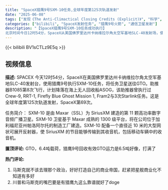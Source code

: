 ```yaml
---
title: "SpaceX猎鹰9号SXM-10任务,全球年度第125次轨道发射"
date: "2025-06-08"
tags: ["发现《The Anti-Climactical Closing Credits (Explicit)》", "科学", "机械", "工程", "美国", "火箭", "科普", "航天", "火箭回收", "猎鹰9号", "SpaceX"]
categories: ["bilibili", "SpaceX发射任务", "猎鹰9号火箭", "通信卫星发射"]
description: "【SpaceX猎鹰9号SXM-10任务成功执行】  
北京时间今日12时54分，SpaceX从美国佛罗里达州卡纳维拉尔角太空军基地SLC-40发射场，使用可回收猎鹰9号火箭完成第69次年度发射。本次任务携带由Maxar公司为SiriusXM打造的第11颗高功率数字音频广播卫星SXM-10，其搭载的10米可展开反射器将助力音频信号覆盖移动车辆接收端。助推器B1085实现第八次飞行与海上着陆回收，该助推器曾参与Crew-9、RRT-1、Firefly蓝幽灵任务及三次星链任务。此次发射标志着2024年全球第125次轨道级航天发射。"
---
```


{{< bilibili BV1sCTLz9E5q >}}

## 视频信息

**描述:**
SPACEX
今天12时54分，SpaceX在美国佛罗里达州卡纳维拉尔角太空军基地SLC-40发射台，使用猎鹰9号执行SXM-10任务，将任务卫星送往GTO。助推器B1085第8次飞行，计划降落在海上无人回收船ASOG，该助推器曾执行过Crew-9, RRT-1, Firefly Blue Ghost Mission 1, Fram2与3次Starlink任务。这是全球年度第125次轨道发射，SpaceX第69次。

任务简介：
SXM-10 是由 Maxar（SSL）为 SiriusXM 建造的第 11 颗高功率数字音频广播卫星。SXM-10 卫星基于 Maxar 成熟的 1300 级平台，将在公司位于加利福尼亚州帕洛阿尔托的制造工厂建造。SXM-10 配备一个直径近 10 米的大型网状可展开反射器，使 SiriusXM 的节目能够传输到其收音机，包括移动车辆中的收音机。

**置顶评论:**
GTO，6.4吨载荷，猎鹰9号回收有效GTO运力是6.5吨好像，打满了

**热门评论:**
1. 马斯克就不该去理那个政治，好好打造自己的商业帝国，赶紧把星舰商业化不知道有多好
2. 川普和马斯克的嘴巴要是有猎鹰九这么靠谱就好了doge
